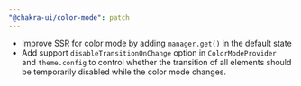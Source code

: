 ```yaml
---
"@chakra-ui/color-mode": patch
---
```


- Improve SSR for color mode by adding `manager.get()` in the default state
- Add support `disableTransitionOnChange` option in `ColorModeProvider` and
  `theme.config` to control whether the transition of all elements should be
  temporarily disabled while the color mode changes.
